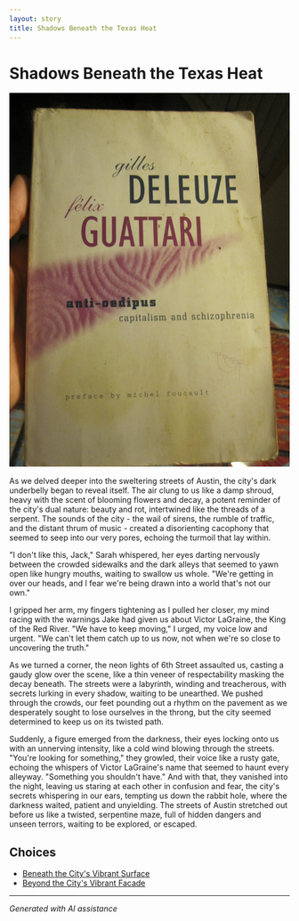 ```yaml
---
layout: story
title: Shadows Beneath the Texas Heat
---
```


# Shadows Beneath the Texas Heat

![Shadows Beneath the Texas Heat](/input_images/63.JPG)

As we delved deeper into the sweltering streets of Austin, the city's dark underbelly began to reveal itself. The air clung to us like a damp shroud, heavy with the scent of blooming flowers and decay, a potent reminder of the city's dual nature: beauty and rot, intertwined like the threads of a serpent. The sounds of the city - the wail of sirens, the rumble of traffic, and the distant thrum of music - created a disorienting cacophony that seemed to seep into our very pores, echoing the turmoil that lay within.

"I don't like this, Jack," Sarah whispered, her eyes darting nervously between the crowded sidewalks and the dark alleys that seemed to yawn open like hungry mouths, waiting to swallow us whole. "We're getting in over our heads, and I fear we're being drawn into a world that's not our own."

I gripped her arm, my fingers tightening as I pulled her closer, my mind racing with the warnings Jake had given us about Victor LaGraine, the King of the Red River. "We have to keep moving," I urged, my voice low and urgent. "We can't let them catch up to us now, not when we're so close to uncovering the truth."

As we turned a corner, the neon lights of 6th Street assaulted us, casting a gaudy glow over the scene, like a thin veneer of respectability masking the decay beneath. The streets were a labyrinth, winding and treacherous, with secrets lurking in every shadow, waiting to be unearthed. We pushed through the crowds, our feet pounding out a rhythm on the pavement as we desperately sought to lose ourselves in the throng, but the city seemed determined to keep us on its twisted path.

Suddenly, a figure emerged from the darkness, their eyes locking onto us with an unnerving intensity, like a cold wind blowing through the streets. "You're looking for something," they growled, their voice like a rusty gate, echoing the whispers of Victor LaGraine's name that seemed to haunt every alleyway. "Something you shouldn't have." And with that, they vanished into the night, leaving us staring at each other in confusion and fear, the city's secrets whispering in our ears, tempting us down the rabbit hole, where the darkness waited, patient and unyielding. The streets of Austin stretched out before us like a twisted, serpentine maze, full of hidden dangers and unseen terrors, waiting to be explored, or escaped.


## Choices

* [Beneath the City's Vibrant Surface](/stories/46)
* [Beyond the City's Vibrant Facade](/stories/37)


---
*Generated with AI assistance*

